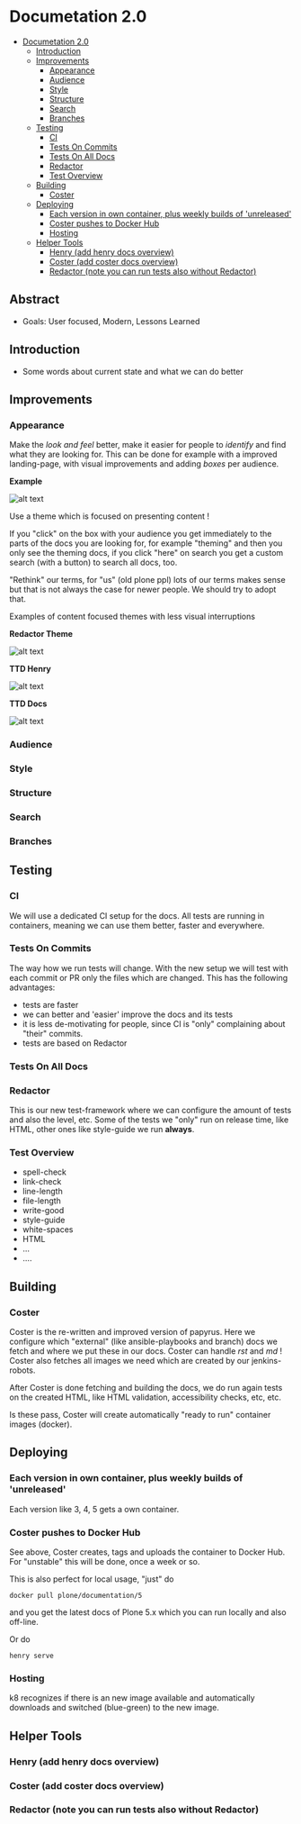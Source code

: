 # Documetation 2.0

<!-- TOC depthFrom:1 depthTo:6 withLinks:1 updateOnSave:1 orderedList:0 -->

- [Documetation 2.0](#documetation-20)
	- [Introduction](#introduction)
	- [Improvements](#improvements)
		- [Appearance](#appearance)
		- [Audience](#audience)
		- [Style](#style)
		- [Structure](#structure)
		- [Search](#search)
		- [Branches](#branches)
	- [Testing](#testing)
		- [CI](#ci)
		- [Tests On Commits](#tests-on-commits)
		- [Tests On All Docs](#tests-on-all-docs)
		- [Redactor](#redactor)
		- [Test Overview](#test-overview)
	- [Building](#building)
		- [Coster](#coster)
	- [Deploying](#deploying)
		- [Each version in own container, plus weekly builds of 'unreleased'](#each-version-in-own-container-plus-weekly-builds-of-unreleased)
		- [Coster pushes to Docker Hub](#coster-pushes-to-docker-hub)
		- [Hosting](#hosting)
	- [Helper Tools](#helper-tools)
		- [Henry (add henry docs overview)](#henry-add-henry-docs-overview)
		- [Coster (add coster docs overview)](#coster-add-coster-docs-overview)
		- [Redactor (note you can run tests also without Redactor)](#redactor-note-you-can-run-tests-also-without-redactor)

<!-- /TOC -->

 ## Abstract

- Goals: User focused, Modern, Lessons Learned

## Introduction

- Some words about current state and what we can do better

## Improvements

### Appearance

Make the _look and feel_ better, make it easier for people to _identify_ and find what they are looking for. This can be done for example with a improved landing-page, with visual improvements and adding _boxes_ per audience.

**Example**

![alt text](https://raw.githubusercontent.com/plone/docs_2.0/master/_static/new_docs_landing.png "Example Docs Landing ")

Use a theme which is focused on presenting content !

If you "click" on the box with your audience you get immediately to the parts of the docs you are looking for, for example "theming" and then you only see the theming docs, if you click "here" on search you get a custom search (with a button) to search all docs, too.

"Rethink" our terms, for "us" (old plone ppl) lots of our terms makes sense but that is not always the case for newer people. We should try to adopt that.

Examples of content focused themes with less visual interruptions

**Redactor Theme**

![alt text](https://raw.githubusercontent.com/plone/docs_2.0/master/_static/redactor_theme.png "Redactor Theme")

**TTD Henry**

![alt text](https://raw.githubusercontent.com/plone/docs_2.0/master/_static/henry_own_docs.png "Henry Theme")

**TTD Docs**

![alt text](https://raw.githubusercontent.com/plone/docs_2.0/master/_static/docs_ttd.png "TTD Docs")

### Audience

### Style

### Structure

### Search

### Branches

## Testing

### CI

We will use a dedicated CI setup for the docs. All tests are running in containers, meaning we can use them better, faster and everywhere.

### Tests On Commits

The way how we run tests will change. With the new setup we will test with each commit or PR only the files which are changed. This has the following advantages:

- tests are faster
- we can better and 'easier' improve the docs and its tests
- it is less de-motivating for people, since CI is "only" complaining about "their" commits.
- tests are based on Redactor

### Tests On All Docs

### Redactor

This is our new test-framework where we can configure the amount of tests and also the level, etc. Some of the tests we "only" run on release time, like HTML, other ones like style-guide we run **always**.

### Test Overview

- spell-check
- link-check
- line-length
- file-length
- write-good
- style-guide
- white-spaces
- HTML
- ...
- ....

## Building

### Coster

Coster is the re-written and improved version of papyrus. Here we configure which "external" (like ansible-playbooks and branch) docs we fetch and where we put these in our docs. Coster can handle _rst_ and _md_ ! Coster also fetches all images we need which are created by our jenkins-robots.

After Coster is done fetching and building the docs, we do run again tests on the created HTML, like HTML validation, accessibility checks, etc, etc.

Is these pass, Coster will create automatically "ready to run" container images (docker).

## Deploying

### Each version in own container, plus weekly builds of 'unreleased'

Each version like 3, 4, 5 gets a own container.

### Coster pushes to Docker Hub

See above, Coster creates, tags and uploads the container to Docker Hub. For "unstable" this will be done, once a week or so.

This is also perfect for local usage, "just" do

```
docker pull plone/documentation/5
```

and you get the latest docs of Plone 5.x which you can run locally and also off-line.

Or do

```
henry serve
```

### Hosting

k8 recognizes if there is an new image available and automatically downloads and switched (blue-green) to the new image.

## Helper Tools

### Henry (add henry docs overview)

### Coster (add coster docs overview)

### Redactor (note you can run tests also without Redactor)
